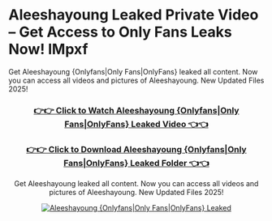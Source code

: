 # Aleeshayoung Leaked Private Video – Get Access to Only Fans Leaks Now! lMpxf

Get Aleeshayoung {Onlyfans|Only Fans|OnlyFans} leaked all content. Now you can access all videos and pictures of Aleeshayoung. New Updated Files 2025!  
<div align="center">
  
### [👉👉 Click to Watch Aleeshayoung {Onlyfans|Only Fans|OnlyFans} Leaked Video 👈👈](https://links2leaks.com/aleeshayoung)  
### [👉👉 Click to Download Aleeshayoung {Onlyfans|Only Fans|OnlyFans} Leaked Folder 👈👈](https://links2leaks.com/aleeshayoung)  

Get Aleeshayoung leaked all content. Now you can access all videos and pictures of Aleeshayoung. New Updated Files 2025!  

[![Aleeshayoung {Onlyfans|Only Fans|OnlyFans} Leaked](https://i.ibb.co/93hzkbrt/l2l.gif)](https://links2leaks.com/aleeshayoung)  

</div>
